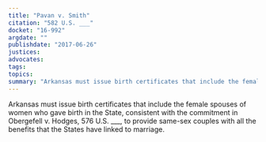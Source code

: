 ```yaml
---
title: "Pavan v. Smith"
citation: "582 U.S. ___"
docket: "16-992"
argdate: ""
publishdate: "2017-06-26"
justices:
advocates:
tags:
topics:
summary: "Arkansas must issue birth certificates that include the female spouses of women who gave birth in the State, consistent with the commitment in Obergefell v. Hodges, 576 U.S. ___, to provide same-sex couples with all the benefits that the States have linked to marriage."
---
```

Arkansas must issue birth certificates that include the female spouses of women who gave birth in the State, consistent with the commitment in Obergefell v. Hodges, 576 U.S. ___, to provide same-sex couples with all the benefits that the States have linked to marriage.

